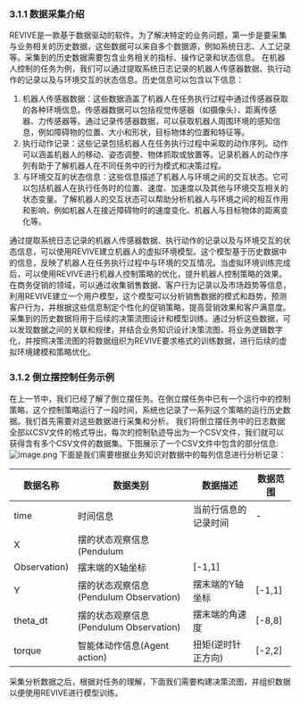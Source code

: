 ### 3.1.1 数据采集介绍
REVIVE是一款基于数据驱动的软件。为了解决特定的业务问题，第一步是要采集与业务相关的历史数据，这些数据可以来自多个数据源，例如系统日志、人工记录等。采集到的历史数据需要包含业务相关的指标、操作记录和状态信息。
在机器人控制的任务为例，我们可以通过提取系统日志记录的机器人传感器数据、执行动作的记录以及与环境交互的状态信息。历史信息可以包含以下信息：

1. 机器人传感器数据：这些数据涵盖了机器人在任务执行过程中通过传感器获取的各种环境信息。传感器数据可以包括视觉传感器（如摄像头）、距离传感器、力传感器等。通过记录传感器数据，可以获取机器人周围环境的感知信息，例如障碍物的位置、大小和形状，目标物体的位置和特征等。
2. 执行动作记录：这些记录包括机器人在任务执行过程中采取的动作序列。动作可以涵盖机器人的移动、姿态调整、物体抓取或放置等。记录机器人的动作序列有助于了解机器人在不同任务中的行为模式和决策过程。
3. 与环境交互的状态信息：这些信息描述了机器人与环境之间的交互状态。它可以包括机器人在执行任务时的位置、速度、加速度以及其他与环境交互相关的状态变量。了解机器人的交互状态可以帮助分析机器人与环境之间的相互作用和影响，例如机器人在接近障碍物时的速度变化、机器人与目标物体的距离变化等。

通过提取系统日志记录的机器人传感器数据、执行动作的记录以及与环境交互的状态信息，可以使用REVIVE建立机器人的虚拟环境模型。这个模型基于历史数据中的信息，反映了机器人在任务执行过程中与环境的交互情况。当虚拟环境训练完成后，可以使用REVIVE进行机器人控制策略的优化，提升机器人控制策略的效果。
在商务促销的领域，可以通过收集销售数据、客户行为记录以及市场趋势等信息，利用REVIVE建立一个用户模型，这个模型可以分析销售数据的模式和趋势，预测客户行为，并根据这些信息制定个性化的促销策略，提高营销效果和客户满意度。
采集到的历史数据将用于后续的决策流图设计和模型训练。通过分析这些数据，可以发现数据之间的关联和规律，并结合业务知识设计决策流图，将业务逻辑数字化，并按照决策流图的将数据组织为REVIVE要求格式的训练数据，进行后续的虚拟环境建模和策略优化。
### 3.1.2 倒立摆控制任务示例
在上一节中，我们已经了解了倒立摆任务。在倒立摆任务中已有一个运行中的控制策略，这个控制策略运行了一段时间，系统也记录了一系列这个策略的运行历史数据。我们首先需要对这些数据进行采集和分析。
我们将倒立摆任务中的日志数据全部以CSV文件的格式导出，每次的控制轨迹导出为一个CSV文件，我们就可以获得含有多个CSV文件的数据集。下图展示了一个CSV文件中包含的部分信息:
![image.png](https://cdn.nlark.com/yuque/0/2024/png/12763465/1713854328070-fe9cad87-26ba-4ea7-a370-b7ad5f012874.png#averageHue=%23f4efeb&clientId=u2343c474-c0ec-4&from=paste&height=361&id=u5102fc1e&originHeight=541&originWidth=666&originalType=binary&ratio=1.5&rotation=0&showTitle=false&size=72901&status=done&style=none&taskId=u82157b3f-18c1-475d-9808-1a4b599b4fc&title=&width=444)
下面是我们需要根据业务知识对数据中的每列信息进行分析记录：

| **数据名称** | **数据类别** | **数据描述** | **数据范围** |
| --- | --- | --- | --- |
| time | 时间信息 | 当前行信息的记录时间 | - |
| X | 摆的状态观察信息(Pendulum 
Observation) | 摆末端的X轴坐标 | [-1,1] |
| Y | 摆的状态观察信息(Pendulum Observation) | 摆末端的Y轴坐标 | [-1,1] |
| theta_dt | 摆的状态观察信息(Pendulum Observation) | 摆末端的角速度 | [-8,8] |
| torque | 智能体动作信息(Agent action) | 扭矩(逆时针正方向) | [-2,2] |

采集分析数据之后，根据对任务的理解，下面我们需要构建决策流图，并组织数据以便使用REVIVE进行模型训练。

